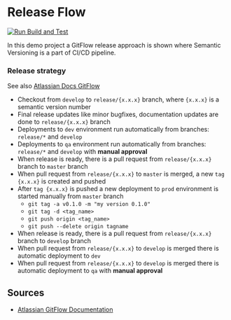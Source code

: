 # Release Flow

[![Run Build and Test](https://github.com/kolosovpetro/ReleaseFlow/actions/workflows/run-build-and-test.yml/badge.svg)](https://github.com/kolosovpetro/ReleaseFlow/actions/workflows/run-build-and-test.yml)

In this demo project a GitFlow release approach is shown where Semantic Versioning is a part of CI/CD pipeline.

### Release strategy

See also [Atlassian Docs GitFlow](https://www.atlassian.com/git/tutorials/comparing-workflows/gitflow-workflow)

- Checkout from `develop` to `release/{x.x.x}` branch, where `{x.x.x}` is a semantic version number
- Final release updates like minor bugfixes, documentation updates are done to `release/{x.x.x}` branch
- Deployments to `dev` environment run automatically from branches: `release/*` and `develop`
- Deployments to `qa` environment run automatically from branches: `release/*` and `develop` with **manual approval**
- When release is ready, there is a pull request from `release/{x.x.x}` branch to `master` branch
- When pull request from `release/{x.x.x}` to `master` is merged, a new `tag {x.x.x}` is created and pushed
- After `tag {x.x.x}` is pushed a new deployment to `prod` environment is started manually from `master` branch
    - `git tag -a v0.1.0 -m "my version 0.1.0"`
    - `git tag -d <tag_name>`
    - `git push origin <tag_name>`
    - `git push --delete origin tagname`
- When release is ready, there is a pull request from `release/{x.x.x}` branch to `develop` branch
- When pull request from `release/{x.x.x}` to `develop` is merged there is automatic deployment to `dev`
- When pull request from `release/{x.x.x}` to `develop` is merged there is automatic deployment to `qa` with **manual
  approval**

## Sources

- [Atlassian GitFlow Documentation](https://www.atlassian.com/git/tutorials/comparing-workflows/gitflow-workflow)